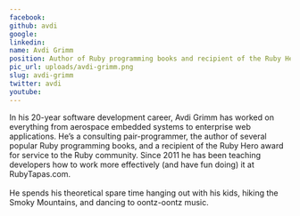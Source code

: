 ```yaml
---
facebook: 
github: avdi
google: 
linkedin: 
name: Avdi Grimm
position: Author of Ruby programming books and recipient of the Ruby Hero award.
pic_url: uploads/avdi-grimm.png
slug: avdi-grimm
twitter: avdi
youtube: 
---
```

<p>In his 20-year software development career, Avdi Grimm has worked on everything from aerospace embedded systems to enterprise web applications. He&rsquo;s a consulting pair-programmer, the author of several popular Ruby programming books, and a recipient of the Ruby Hero award for service to the Ruby community. Since 2011 he has been teaching developers how to work more effectively (and have fun doing) it at RubyTapas.com.<br />
<br />
He spends his theoretical spare time hanging out with his kids, hiking the Smoky Mountains, and dancing to oontz-oontz music.</p>
